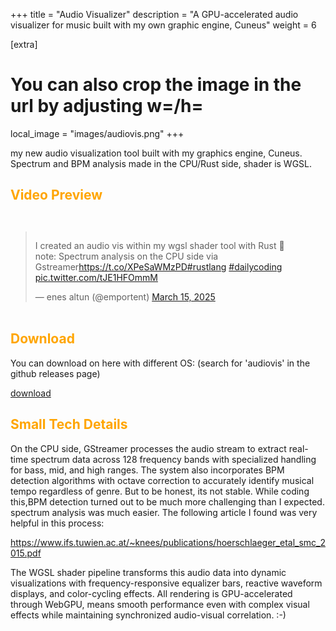 +++
title = "Audio Visualizer"
description = "A GPU-accelerated audio visualizer for music built with my own graphic engine, Cuneus"
weight = 6

[extra]
# You can also crop the image in the url by adjusting w=/h=
local_image = "images/audiovis.png"
+++

my new audio visualization tool built with my graphics engine, Cuneus.
Spectrum and BPM analysis made in the CPU/Rust side, shader is WGSL. 

## <span style="color:orange;"> Video Preview </span>

<div style="display: flex; justify-content: center; margin: 2rem 0;">
<blockquote class="twitter-tweet" data-media-max-width="560"><p lang="en" dir="ltr">I created an audio vis within my wgsl shader tool with Rust 🦀<br>note: Spectrum analysis on the CPU side via Gstreamer<a href="https://t.co/XPeSaWMzPD">https://t.co/XPeSaWMzPD</a><a href="https://twitter.com/hashtag/rustlang?src=hash&amp;ref_src=twsrc%5Etfw">#rustlang</a> <a href="https://twitter.com/hashtag/dailycoding?src=hash&amp;ref_src=twsrc%5Etfw">#dailycoding</a> <a href="https://t.co/tJE1HFOmmM">pic.twitter.com/tJE1HFOmmM</a></p>&mdash; enes altun (@emportent) <a href="https://twitter.com/emportent/status/1900840774977143168?ref_src=twsrc%5Etfw">March 15, 2025</a></blockquote> <script async src="https://platform.twitter.com/widgets.js" charset="utf-8"></script>
</div>

## <span style="color:orange;"> Download </span>

You can download on here with different OS: (search for 'audiovis' in the github releases page)

[download](https://github.com/altunenes/cuneus/releases "audiovis")

## <span style="color:orange;"> Small Tech Details </span>


On the CPU side, GStreamer processes the audio stream to extract real-time spectrum data across 128 frequency bands with specialized handling for bass, mid, and high ranges. The system also incorporates BPM detection algorithms with octave correction to accurately identify musical tempo regardless of genre. But to be honest, its not stable. While coding this,BPM detection turned out to be much more challenging than I expected. spectrum analysis was much easier. The following article I found was very helpful in this process:

https://www.ifs.tuwien.ac.at/~knees/publications/hoerschlaeger_etal_smc_2015.pdf

The WGSL shader pipeline transforms this audio data into dynamic visualizations with frequency-responsive equalizer bars, reactive waveform displays, and color-cycling effects. All rendering is GPU-accelerated through WebGPU, means smooth performance even with complex visual effects while maintaining synchronized audio-visual correlation. :-) 

